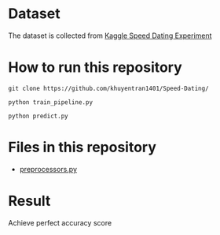 # Dataset
The dataset is collected from [Kaggle Speed Dating Experiment](https://www.kaggle.com/annavictoria/speed-dating-experiment)

# How to run this repository
```
git clone https://github.com/khuyentran1401/Speed-Dating/

python train_pipeline.py

python predict.py
```
# Files in this repository
* [preprocessors.py](./preprocessorys.py)
# Result
Achieve perfect accuracy score

